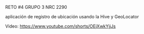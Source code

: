 RETO #4 GRUPO 3 NRC 2290  

aplicación de registro de ubicación usando la Hive y GeoLocator

Video: https://www.youtube.com/shorts/OEjXwkYjjJs



